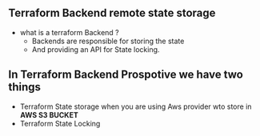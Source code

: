 ## Terraform Backend remote state storage
- what is a terraform Backend ?
  - Backends are responsible for storing the state
  - And providing an API for State locking.

## In Terraform Backend Prospotive we have two things 
  - Terraform State storage when you are using Aws provider wto store in **AWS S3 BUCKET**
  - Terraform State Locking  


